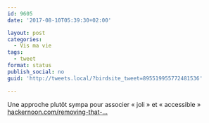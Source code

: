 ```yaml
---
id: 9605
date: '2017-08-10T05:39:30+02:00'

layout: post
categories:
  - Vis ma vie
tags:
  - tweet
format: status
publish_social: no
guid: 'http://tweets.local/?birdsite_tweet=895519955772481536'

---
```


Une approche plutôt sympa pour associer « joli » et « accessible » [hackernoon.com/removing-that-…](https://hackernoon.com/removing-that-ugly-focus-ring-and-keeping-it-too-6c8727fefcd2)
